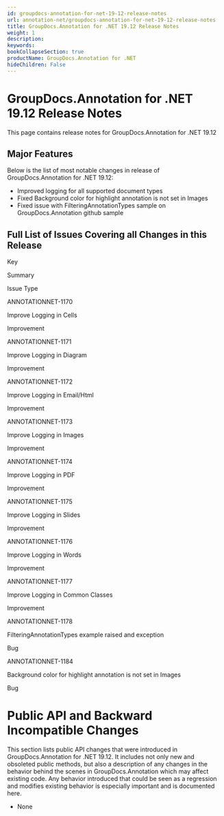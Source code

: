 ```yaml
---
id: groupdocs-annotation-for-net-19-12-release-notes
url: annotation-net/groupdocs-annotation-for-net-19-12-release-notes
title: GroupDocs.Annotation for .NET 19.12 Release Notes
weight: 1
description: 
keywords: 
bookCollapseSection: true
productName: GroupDocs.Annotation for .NET
hideChildren: False
---
```


# GroupDocs.Annotation for .NET 19.12 Release Notes

This page contains release notes for GroupDocs.Annotation for .NET 19.12

## Major Features

Below is the list of most notable changes in release of GroupDocs.Annotation for .NET 19.12:

*   Improved logging for all supported document types
*   Fixed Background color for highlight annotation is not set in Images
*   Fixed issue with FilteringAnnotationTypes sample on GroupDocs.Annotation github sample

## Full List of Issues Covering all Changes in this Release

Key

Summary

Issue Type

ANNOTATIONNET-1170

Improve Logging in Cells

Improvement

ANNOTATIONNET-1171

Improve Logging in Diagram

Improvement

ANNOTATIONNET-1172 

Improve Logging in Email/Html

Improvement

ANNOTATIONNET-1173

Improve Logging in Images

Improvement

ANNOTATIONNET-1174 

Improve Logging in PDF

Improvement

ANNOTATIONNET-1175  

Improve Logging in Slides

Improvement

ANNOTATIONNET-1176  

Improve Logging in Words

Improvement

ANNOTATIONNET-1177

Improve Logging in Common Classes

Improvement

ANNOTATIONNET-1178 

FilteringAnnotationTypes example raised and exception

Bug

ANNOTATIONNET-1184 

Background color for highlight annotation is not set in Images

Bug

# Public API and Backward Incompatible Changes

This section lists public API changes that were introduced in GroupDocs.Annotation for .NET 19.12. It includes not only new and obsoleted public methods, but also a description of any changes in the behavior behind the scenes in GroupDocs.Annotation which may affect existing code. Any behavior introduced that could be seen as a regression and modifies existing behavior is especially important and is documented here.

*   None
